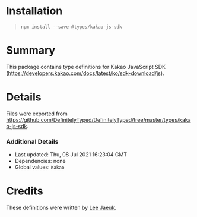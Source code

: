 # Installation
> `npm install --save @types/kakao-js-sdk`

# Summary
This package contains type definitions for Kakao JavaScript SDK (https://developers.kakao.com/docs/latest/ko/sdk-download/js).

# Details
Files were exported from https://github.com/DefinitelyTyped/DefinitelyTyped/tree/master/types/kakao-js-sdk.

### Additional Details
 * Last updated: Thu, 08 Jul 2021 16:23:04 GMT
 * Dependencies: none
 * Global values: `Kakao`

# Credits
These definitions were written by [Lee Jaeuk](https://github.com/wooogi123).
